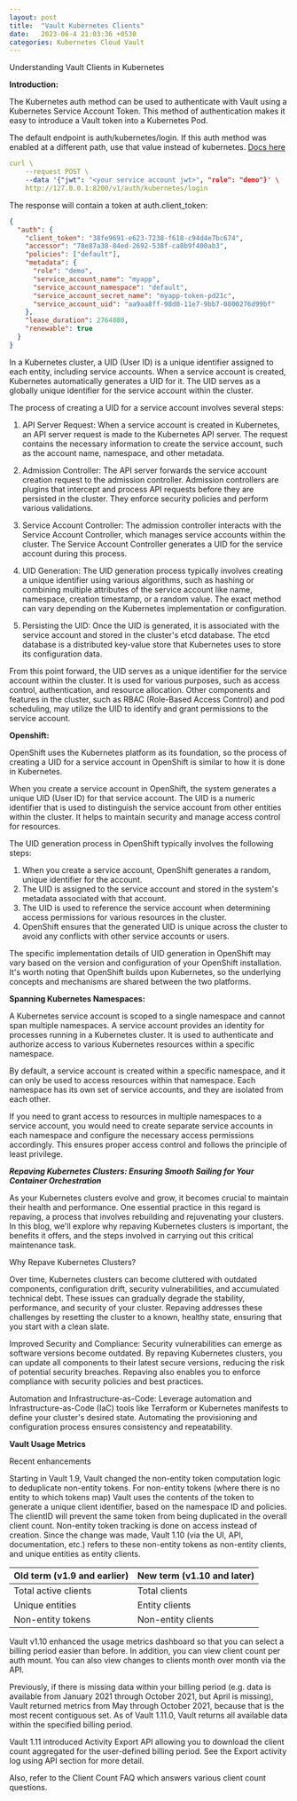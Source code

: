 ```yaml
---
layout: post
title:  "Vault Kubernetes Clients"
date:   2023-06-4 21:03:36 +0530
categories: Kubernetes Cloud Vault
---
```



Understanding Vault Clients in Kubernetes

**Introduction:**

The Kubernetes auth method can be used to authenticate with Vault using a Kubernetes Service Account Token. This method of authentication makes it easy to introduce a Vault token into a Kubernetes Pod.

The default endpoint is auth/kubernetes/login. If this auth method was enabled at a different path, use that value instead of kubernetes. [Docs here](https://developer.hashicorp.com/vault/docs/auth/kubernetes)

```yaml
curl \
    --request POST \
    --data '{"jwt": "<your service account jwt>", "role": "demo"}' \
    http://127.0.0.1:8200/v1/auth/kubernetes/login
```

The response will contain a token at auth.client_token:

```json
{
  "auth": {
    "client_token": "38fe9691-e623-7238-f618-c94d4e7bc674",
    "accessor": "78e87a38-84ed-2692-538f-ca8b9f400ab3",
    "policies": ["default"],
    "metadata": {
      "role": "demo",
      "service_account_name": "myapp",
      "service_account_namespace": "default",
      "service_account_secret_name": "myapp-token-pd21c",
      "service_account_uid": "aa9aa8ff-98d0-11e7-9bb7-0800276d99bf"
    },
    "lease_duration": 2764800,
    "renewable": true
  }
}
```





In a Kubernetes cluster, a UID (User ID) is a unique identifier assigned to each entity, including service accounts. When a service account is created, Kubernetes automatically generates a UID for it. The UID serves as a globally unique identifier for the service account within the cluster.

The process of creating a UID for a service account involves several steps:

1. API Server Request: When a service account is created in Kubernetes, an API server request is made to the Kubernetes API server. The request contains the necessary information to create the service account, such as the account name, namespace, and other metadata.

2. Admission Controller: The API server forwards the service account creation request to the admission controller. Admission controllers are plugins that intercept and process API requests before they are persisted in the cluster. They enforce security policies and perform various validations.

3. Service Account Controller: The admission controller interacts with the Service Account Controller, which manages service accounts within the cluster. The Service Account Controller generates a UID for the service account during this process.

4. UID Generation: The UID generation process typically involves creating a unique identifier using various algorithms, such as hashing or combining multiple attributes of the service account like name, namespace, creation timestamp, or a random value. The exact method can vary depending on the Kubernetes implementation or configuration.

5. Persisting the UID: Once the UID is generated, it is associated with the service account and stored in the cluster's etcd database. The etcd database is a distributed key-value store that Kubernetes uses to store its configuration data.

From this point forward, the UID serves as a unique identifier for the service account within the cluster. It is used for various purposes, such as access control, authentication, and resource allocation. Other components and features in the cluster, such as RBAC (Role-Based Access Control) and pod scheduling, may utilize the UID to identify and grant permissions to the service account.

**Openshift:**

OpenShift uses the Kubernetes platform as its foundation, so the process of creating a UID for a service account in OpenShift is similar to how it is done in Kubernetes.

When you create a service account in OpenShift, the system generates a unique UID (User ID) for that service account. The UID is a numeric identifier that is used to distinguish the service account from other entities within the cluster. It helps to maintain security and manage access control for resources.

The UID generation process in OpenShift typically involves the following steps:

1. When you create a service account, OpenShift generates a random, unique identifier for the account.
2. The UID is assigned to the service account and stored in the system's metadata associated with that account.
3. The UID is used to reference the service account when determining access permissions for various resources in the cluster.
4. OpenShift ensures that the generated UID is unique across the cluster to avoid any conflicts with other service accounts or users.

The specific implementation details of UID generation in OpenShift may vary based on the version and configuration of your OpenShift installation. It's worth noting that OpenShift builds upon Kubernetes, so the underlying concepts and mechanisms are shared between the two platforms.

**Spanning Kubernetes Namespaces:**

A Kubernetes service account is scoped to a single namespace and cannot span multiple namespaces. A service account provides an identity for processes running in a Kubernetes cluster. It is used to authenticate and authorize access to various Kubernetes resources within a specific namespace.

By default, a service account is created within a specific namespace, and it can only be used to access resources within that namespace. Each namespace has its own set of service accounts, and they are isolated from each other.

If you need to grant access to resources in multiple namespaces to a service account, you would need to create separate service accounts in each namespace and configure the necessary access permissions accordingly. This ensures proper access control and follows the principle of least privilege.

***Repaving Kubernetes Clusters: Ensuring Smooth Sailing for Your Container Orchestration***

As your Kubernetes clusters evolve and grow, it becomes crucial to maintain their health and performance. One essential practice in this regard is repaving, a process that involves rebuilding and rejuvenating your clusters. In this blog, we'll explore why repaving Kubernetes clusters is important, the benefits it offers, and the steps involved in carrying out this critical maintenance task.

Why Repave Kubernetes Clusters?

Over time, Kubernetes clusters can become cluttered with outdated components, configuration drift, security vulnerabilities, and accumulated technical debt. These issues can gradually degrade the stability, performance, and security of your cluster. Repaving addresses these challenges by resetting the cluster to a known, healthy state, ensuring that you start with a clean slate.

Improved Security and Compliance: Security vulnerabilities can emerge as software versions become outdated. By repaving Kubernetes clusters, you can update all components to their latest secure versions, reducing the risk of potential security breaches. Repaving also enables you to enforce compliance with security policies and best practices.

Automation and Infrastructure-as-Code: Leverage automation and Infrastructure-as-Code (IaC) tools like Terraform or Kubernetes manifests to define your cluster's desired state. Automating the provisioning and configuration process ensures consistency and repeatability.


**Vault Usage Metrics**

Recent enhancements

Starting in Vault 1.9, Vault changed the non-entity token computation logic to deduplicate non-entity tokens. For non-entity tokens (where there is no entity to which tokens map) Vault uses the contents of the token to generate a unique client identifier, based on the namespace ID and policies. The clientID will prevent the same token from being duplicated in the overall client count. Non-entity token tracking is done on access instead of creation. Since the change was made, Vault 1.10 (via the UI, API, documentation, etc.) refers to these non-entity tokens as non-entity clients, and unique entities as entity clients.


|Old term (v1.9 and earlier)| New term (v1.10 and later)|
| -----------               | -----------               |
| Total active clients      | Total clients             |
| Unique entities           | Entity clients            |
| Non-entity tokens         | Non-entity clients        |

Vault v1.10 enhanced the usage metrics dashboard so that you can select a billing period easier than before. In addition, you can view client count per auth mount. You can also view changes to clients month over month via the API.

Previously, if there is missing data within your billing period (e.g. data is available from January 2021 through October 2021, but April is missing), Vault returned metrics from May through October 2021, because that is the most recent contiguous set. As of Vault 1.11.0, Vault returns all available data within the specified billing period.

Vault 1.11 introduced Activity Export API allowing you to download the client count aggregated for the user-defined billing period. See the Export activity log using API section for more detail.

Also, refer to the Client Count FAQ which answers various client count questions.
